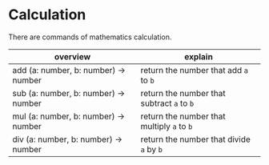 # Calculation

There are commands of mathematics calculation.

|overview|explain|
|-|-|
|add (a: number, b: number) -> number|return the number that add `a` to `b`|
|sub (a: number, b: number) -> number|return the number that subtract `a` to `b`|
|mul (a: number, b: number) -> number|return the number that multiply `a` to `b`|
|div (a: number, b: number) -> number|return the number that divide `a` by `b`|
